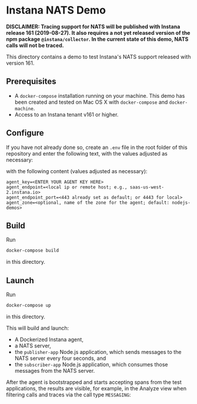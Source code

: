 # Instana NATS Demo

**DISCLAIMER: Tracing support for NATS will be published with Instana release 161 (2019-08-27). It also requires a not yet released version of the npm package `@instana/collector`. In the current state of this demo, NATS calls will not be traced.**

This directory contains a demo to test Instana's NATS support released with version 161.

## Prerequisites

- A `docker-compose` installation running on your machine. This demo has been created and tested on Mac OS X with `docker-compose` and `docker-machine`.
- Access to an Instana tenant v161 or higher.

## Configure

If you have not already done so, create an `.env` file in the root folder of this repository and enter the following text, with the values adjusted as necessary:

with the following content (values adjusted as necessary):

```text
agent_key=<ENTER YOUR AGENT KEY HERE>
agent_endpoint=<local ip or remote host; e.g., saas-us-west-2.instana.io>
agent_endpoint_port=<443 already set as default; or 4443 for local>
agent_zone=<optional, name of the zone for the agent; default: nodejs-demos>
```

## Build

Run

```bash
docker-compose build
```

in this directory.

## Launch

Run

```bash
docker-compose up
```

in this directory.

This will build and launch:

- A Dockerized Instana agent,
- a NATS server,
- the `publisher-app` Node.js application, which sends messages to the NATS server every four seconds, and
- the `subscriber-app` Node.js application, which consumes those messages from the NATS server.

After the agent is bootstrapped and starts accepting spans from the test applications, the results are visible, for example, in the Analyze view when filtering calls and traces via the call type `MESSAGING`:
